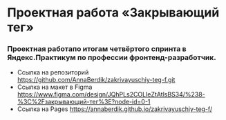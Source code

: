 # Проектная работа «Закрывающий тег»

### Проектная работапо итогам четвёртого спринта в Яндекс.Практикум по профессии фронтенд-разработчик.

- Ссылка на репозиторий https://github.com/AnnaBerdik/zakrivayuschiy-teg-f.git
- Ссылка на макет в Figma https://www.figma.com/design/JQhPLs2COLIeZtAtlsBS34/%238-%3C%2Fзакрывающий-тег%3E?node-id=0-1
- Ссылка на Pages https://annaberdik.github.io/zakrivayuschiy-teg-f/
